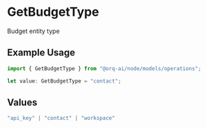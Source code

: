 # GetBudgetType

Budget entity type

## Example Usage

```typescript
import { GetBudgetType } from "@orq-ai/node/models/operations";

let value: GetBudgetType = "contact";
```

## Values

```typescript
"api_key" | "contact" | "workspace"
```